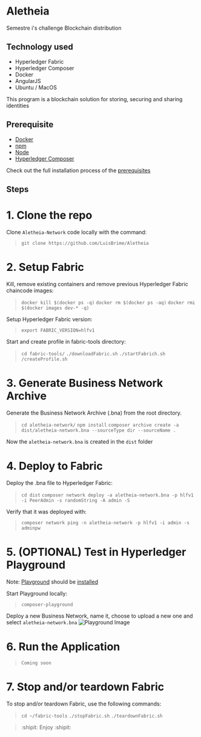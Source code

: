 # Aletheia
Semestre i's challenge Blockchain distribution 

## Technology used
- Hyperledger Fabric
- Hyperledger Composer
- Docker
- AngularJS
- Ubuntu / MacOS

This program is a blockchain solution for storing, securing and sharing identities

## Prerequisite
- [Docker](https://www.docker.com/)
- [npm](https://www.npmjs.com/)
- [Node](https://nodejs.org/en/)
- [Hyperledger Composer](https://hyperledger.github.io/composer/installing/development-tools.html)

Check out the full installation process of the [prerequisites](https://hyperledger.github.io/composer/installing/development-tools.html)

## Steps

# 1. Clone the repo
Clone `Aletheia-Network` code locally with the command:
>`git clone https://github.com/LuisBrime/Aletheia`

# 2. Setup Fabric
Kill, remove existing containers and remove previous Hyperledger Fabric chaincode images:
>`docker kill $(docker ps -q)`
>`docker rm $(docker ps -aq)`
>`docker rmi $(docker images dev-* -q)`

Setup Hyperledger Fabric version:
>`export FABRIC_VERSION=hlfv1`

Start and create profile in fabric-tools directory:
>`cd fabric-tools/`
>`./downloadFabric.sh`
>`./startFabrich.sh`
>`/createProfile.sh`

# 3. Generate Business Network Archive
Generate the Business Network Archive (.bna) from the root directory.
>`cd aletheia-network/`
>`npm install`
>`composer archive create -a dist/aletheia-network.bna --sourceType dir --sourceName .`

Now the `aletheia-network.bna` is created in the `dist` folder

# 4. Deploy to Fabric
Deploy the .bna file to Hyperledger Fabric:
>`cd dist`
>`composer network deploy -a aletheia-network.bna -p hlfv1 -i PeerAdmin -s randomString -A admin -S`

Verify that it was deployed with:
>`composer network ping -n aletheia-network -p hlfv1 -i admin -s adminpw`

# 5. (OPTIONAL) Test in Hyperledger Playground
Note: [Playground](https://hyperledger.github.io/composer/tutorials/playground-guide.html) should be [installed](https://hyperledger.github.io/composer/installing/using-playground-locally.html)

Start Playground locally:
>`composer-playground`

Deploy a new Business Network, name it, choose to upload a new one and select `aletheia-network.bna`
![Playground Image](https://www.google.com.mx/url?sa=i&rct=j&q=&esrc=s&source=images&cd=&cad=rja&uact=8&ved=0ahUKEwiwtc23tprXAhXC5yYKHYgJCNoQjRwIBw&url=https%3A%2F%2Fhyperledger.github.io%2Fcomposer%2Fplayground%2Fplayground-index.html&psig=AOvVaw2zw6lAQAWG7BnPOE8M-MfF&ust=1509524315127722)

# 6. Run the Application
>`Coming soon`

# 7. Stop and/or teardown Fabric
To stop and/or teardown Fabric, use the following commands:
>`cd ~/fabric-tools`
>`./stopFabric.sh`
>`./teardownFabric.sh`


> :shipit:  Enjoy   :shipit: